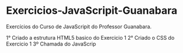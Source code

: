 # Exercicios-JavaScripit-Guanabara
Exercícios do Curso de JavaScripit do Professor Guanabara.

1° Criado a estrutura HTML5 basico do Exercicio 1
2° Criado o CSS do Exercicio 1
3º Chamada do JavaScrip
